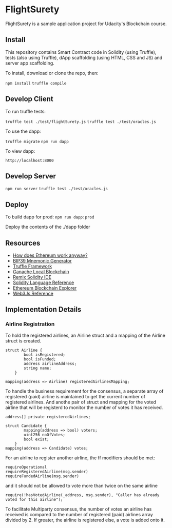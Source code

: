 # FlightSurety

FlightSurety is a sample application project for Udacity's Blockchain course.

## Install

This repository contains Smart Contract code in Solidity (using Truffle), tests (also using Truffle), dApp scaffolding (using HTML, CSS and JS) and server app scaffolding.

To install, download or clone the repo, then:

`npm install`
`truffle compile`

## Develop Client

To run truffle tests:

`truffle test ./test/flightSurety.js`
`truffle test ./test/oracles.js`

To use the dapp:

`truffle migrate`
`npm run dapp`

To view dapp:

`http://localhost:8000`

## Develop Server

`npm run server`
`truffle test ./test/oracles.js`

## Deploy

To build dapp for prod:
`npm run dapp:prod`

Deploy the contents of the ./dapp folder


## Resources

* [How does Ethereum work anyway?](https://medium.com/@preethikasireddy/how-does-ethereum-work-anyway-22d1df506369)
* [BIP39 Mnemonic Generator](https://iancoleman.io/bip39/)
* [Truffle Framework](http://truffleframework.com/)
* [Ganache Local Blockchain](http://truffleframework.com/ganache/)
* [Remix Solidity IDE](https://remix.ethereum.org/)
* [Solidity Language Reference](http://solidity.readthedocs.io/en/v0.4.24/)
* [Ethereum Blockchain Explorer](https://etherscan.io/)
* [Web3Js Reference](https://github.com/ethereum/wiki/wiki/JavaScript-API)

## Implementation Details

### Airline Registration

To hold the registered airlines, an Airline struct and a mapping of the Airline struct is created.

```
struct Airline {
        bool isRegistered;
        bool isFunded;
        address airlineAddress;
        string name;
    }

mapping(address => Airline) registeredAirlinesMapping;
```

To handle the business requirement for the consensus, a separate array of registered (paid) airline is maintained to get the current number of registered airlines. And anothe pair of struct and mapping for the voted airline that will be registerd to monitor the number of votes it has received.

```
address[] private registeredAirlines;

struct Candidate {
        mapping(address => bool) voters;
        uint256 noOfVotes;
        bool exist;
    }
mapping(address => Candidate) votes;
```

For an airline to register another airline, the ff modifiers should be met:
```
requireOperational
requireRegisteredAirline(msg.sender)
requireFundedAirline(msg.sender)
```
and it should not be allowed to vote more than twice on the same airline

```
require(!hasVotedAirline(_address, msg.sender), "Caller has already voted for this airline");
```

To facilitate Multiparty consensus, the number of votes an airline has received is compared to the number of registered (paid) airlines array divided by 2. If greater, the airline is registered else, a vote is added onto it.